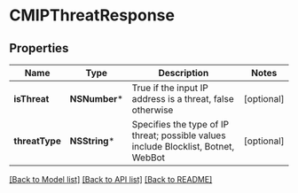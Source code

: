 # CMIPThreatResponse

## Properties
Name | Type | Description | Notes
------------ | ------------- | ------------- | -------------
**isThreat** | **NSNumber*** | True if the input IP address is a threat, false otherwise | [optional] 
**threatType** | **NSString*** | Specifies the type of IP threat; possible values include Blocklist, Botnet, WebBot | [optional] 

[[Back to Model list]](../README.md#documentation-for-models) [[Back to API list]](../README.md#documentation-for-api-endpoints) [[Back to README]](../README.md)


